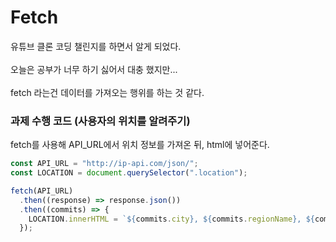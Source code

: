 # Fetch

유튜브 클론 코딩 챌린지를 하면서 알게 되었다.
<br><br>오늘은 공부가 너무 하기 싫어서 대충 했지만...
<br><br>fetch 라는건 데이터를 가져오는 행위를 하는 것 같다.

### 과제 수행 코드 (사용자의 위치를 알려주기)

fetch를 사용해 API_URL에서 위치 정보를 가져온 뒤, html에 넣어준다.

```js
const API_URL = "http://ip-api.com/json/";
const LOCATION = document.querySelector(".location");

fetch(API_URL)
  .then((response) => response.json())
  .then((commits) => {
    LOCATION.innerHTML = `${commits.city}, ${commits.regionName}, ${commits.country}`;
  });
```
